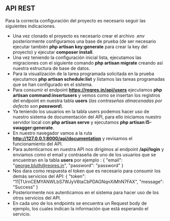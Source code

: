 
## API REST  

Para la correcta configuración del proyecto es necesario seguir las siguientes indicaciones.

- Una vez clonado el proyecto es necesario crear el archivo .env posteriormente configuramos una base de prueba (de ser necesario ejecutar también **php artisan key:generate** para crear la key del proyecto) y ejecutar **composer install**.
- Una vez teniendo la configuración inicial lista, ejecutamos las migraciones con el siguiente comando **php artisan migrate** creando así nuestra estructura de base de datos.
- Para la visualización de la tarea programada solicitada en la prueba ejecutamos **php artisan schedule:list** y listamos las tareas programadas que se han configurado en el sistema.
- Para consumir el endpoint **https://reqres.in/api/users** ejecutamos **php artisan command:insertusers** y vemos como se insertan los registros del endpoint en nuestra tabla **users** (*las contraseñas almacenadas por defecto son **password***).
- Ya teniendo los usuarios en la tabla users podemos hacer uso de nuestro sistema de documentación del API, para ello iniciamos nuestro servidor local con **php artisan serve** y ejecutamos **php artisan l5-swagger:generate**.
- En nuestro navegador vamos a la ruta **http://127.0.0.1:8000/api/documentation** y revisamos el funcionamiento del API.
- Para autenticarnos en nuestra API nos dirigimos al endpoint **/api/login** y enviamos como el email y contraseña de uno de los usuarios que se encuentran en la tabla **users** por ejemplo : 
		{
		  "email": "george.bluth@reqres.in",
		  "password": "password"
		}
- Nos dara como respuesta el token que es necesario para consumir los demás servicios del API: 
		{
		  "token": "11|TUrnCEMYANWLbS7WJyV6taCbPDAGNqnXiMhN7FAX",
		  "message": "Success"
		}
- Posteriormente nos autenticamos en el sistema para hacer uso de los otros servicios del API.
- En cada uno de los endpoints se encuentra un Request body de ejemplo, los cuales indican la información que está esperando el servicio.
